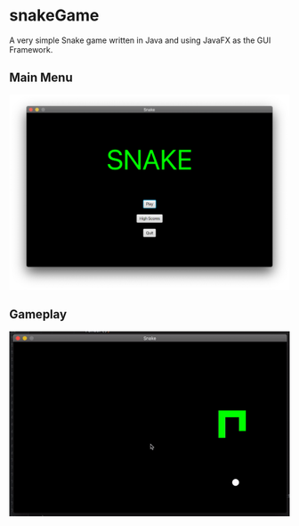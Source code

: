 # snakeGame
A very simple Snake game written in Java and using JavaFX as the GUI Framework.

## Main Menu
![Menu Screenshot](/screenshots/menu-screenshot.png)

## Gameplay
![Gameplay Clip](/screenshots/gameplay-clip.gif)
